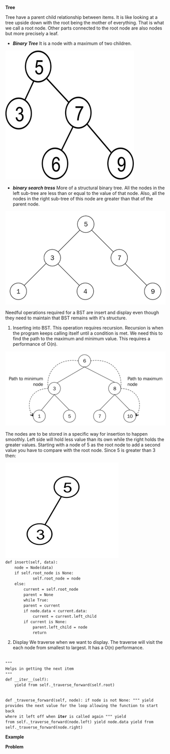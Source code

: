 **Tree**

Tree have a parent child relationship between items. It is like looking at a tree upside down with the root being the mother of everything. That is what we call a root node. Other parts connected to the root node are also nodes but more precisely a leaf. 

- ***Binary Tree***
It is a node with a maximum of two children. 

<img src="/binary.jpg">

- ***binary search tress***
More of a structural binary tree. All the nodes in the left sub-tree are less than or equal to the value of that node. Also, all the nodes in the right sub-tree of this node are greater than that of the parent node.

<img src="/bst.png">

Needful operations required for a BST are insert and display even though they need to maintain that BST remains with it's structure.

1. Inserting into BST.
This operation requires recursion. Recursion is when the program keeps calling itself until a condition is met. We need this to find the path to the maximum and minimum value. This requires a performance of O(n). 

<img src="/path.png">

The nodes are to be stored in a specific way for insertion to happen smoothly. Left side will hold less value than its own while the right holds the greater values.
Starting with a node of 5 as the root node to add a second value you have to compare with the root node. Since 5 is greater than 3 then:

<img src="/ex1.jpg">

<code>
def insert(self, data): 
    node = Node(data) 
    if self.root_node is None: 
            self.root_node = node 
    else:
        current = self.root_node 
        parent = None 
        while True: 
        parent = current
        if node.data < current.data:             
            current = current.left_child             
        if current is None:                 
            parent.left_child = node                 
            return 
</code>

2. Display
We traverse when we want to display. The traverse will visit the each node from smallest to largest. It has a O(n) performance.

<code>
"""
Helps in getting the next item
"""
def __iter__(self):
	yield from self._traverse_forward(self.root)  

def _traverse_forward(self, node):
	if node is not None:
    """
    yield provides the next value for the loop allowing the function to start back where it left off when 
    __iter__ is called again
    """
		yield from self._traverse_forward(node.left)
		yield node.data
		yield from self._traverse_forward(node.right)
</code>

**Example**

**Problem**